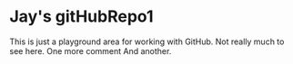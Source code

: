 Jay's gitHubRepo1
===========

This is just a playground area for working with GitHub.
Not really much to see here.
One more comment
And another.
